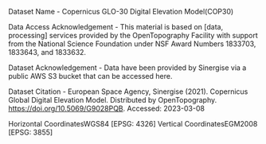 Dataset Name - Copernicus GLO-30 Digital Elevation Model(COP30)

Data Access Acknowledgement - This material is based on [data, processing] services provided by the OpenTopography Facility with support from the National Science Foundation under NSF Award Numbers 1833703, 1833643, and 1833632.

Dataset Acknowledgement - Data have been provided by Sinergise via a public AWS S3 bucket that can be accessed here.

Dataset Citation - European Space Agency, Sinergise (2021). Copernicus Global Digital Elevation Model. Distributed by OpenTopography. https://doi.org/10.5069/G9028PQB. Accessed: 2023-03-08

Horizontal CoordinatesWGS84 [EPSG: 4326]
Vertical CoordinatesEGM2008 [EPSG: 3855]